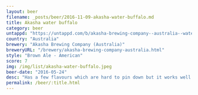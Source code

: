 ```yaml
---
layout: beer
filename: _posts/beer/2016-11-09-akasha-water-buffalo.md
title: Akasha water buffalo
category: beer
untappd: "https://untappd.com/b/akasha-brewing-company--australia--water-buffalo/1434126"
country: "Australia"
brewery: "Akasha Brewing Company (Australia)"
breweryURL: "/brewery/akasha-brewing-company-australia.html"
style: "Brown Ale - American"
score: 7
img: /img/list/akasha-water-buffalo.jpeg
beer-date: "2016-05-24"
desc: "Has a few flavours which are hard to pin down but it works well. Has a nice amount of sweetness"
permalink: /beer/:title.html
---
```

